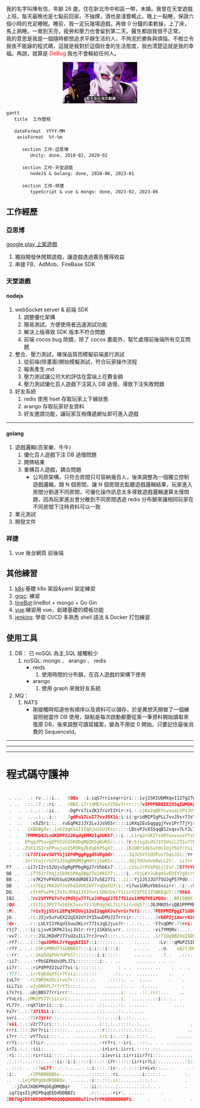 我的名字叫陳有信，年齡 28 歲。住在新北市中和區一帶，未婚。我曾在天堂遊戲上班。每天最晚也是七點前回家。不抽煙，酒也是淺嘗輒止。晚上一點睡，保證六個小時的充足睡眠。睡前，我一定玩幾場遊戲，再做 0 分鐘的柔軟操，上了床，馬上熟睡。一覺到天亮，疲勞和壓力也會留到第二天。醫生都說我很不正常。  
我的意思是我是一個隨時都想追求平靜生活的人，不拘泥於勝負與煩惱，不樹立令我夜不能寐的程式碼，這就是我對於這個社會的生活態度，我也清楚這就是我的幸福。再說，就算是 <font color="#ff0000">DeBug</font> 我也不會輸給任何人。

<div align="center">
<img src=./images/killerQueen.jpg width=200px/>
</div>

```mermaid
gantt
   title  工作歷程

   dateFormat  YYYY-MM
	axisFormat  %Y-%m

      section 工作-亞思博
         Unity: done, 2018-02, 2020-02

      section 工作-天堂遊戲
         nodeJS & Golang: done, 2020-06, 2023-01

      section 工作-祥捷
         typeScript & vue & mongo: done, 2023-02, 2023-06

```

## 工作經歷

### 亞思博

[google play 上架遊戲](https://play.google.com/store/apps/developer?id=Adtechinno+AppDev+Team "google play")

1.  獨自開發休閒類遊戲，讓遊戲透過廣告獲得收益
1.  串接 FB、AdMob、FireBase SDK

### 天堂遊戲

#### nodejs

1.  webSocket server & 前端 SDK
    1. 調整優化架構
    1. 簡易測試，方便使用者迅速測試功能
    1. 解決上版導致 SDK 版本不符合問題
    1. 前端 cocos bug 除錯，除了 cocos 畫面外，幫忙處理前後端所有交互問題
1.  整合、壓力測試，確保品質而模擬前端進行測試
    1. 從前端(除畫面)開始模擬測試，符合玩家操作流程
    1. 報表產生.md
    1. 壓力測試讓公司大約評估在雲端上花費金額
    1. 壓力測試優化百人遊戲下注寫入 DB 過慢，導致下注失敗問題
1.  好友系統
    1.  redis 使用 hset 存取玩家上下線狀態
    1.  arango 存取玩家好友資料
    1.  好友邀請功能，讓玩家互相傳遞網址即可進入遊戲

---

#### golang

1. 遊戲邏輯(百家樂、牛牛)
   1. 優化百人遊戲下注 DB 過慢問題
   1. 開牌結果
   1. 重構百人遊戲，耦合問題
      - 公司原架構，只符合房間只可容納幾百人，後來調整為一個獨立控制遊戲邏輯，跟 N 個房間，讓 N 個房間去監聽遊戲邏輯結果，玩家進入房間分劉道不同房間，可優化操作訊息太多導致遊戲邏輯運算太慢問題，因為玩家進出會分散到不同房間透過 redis 分布鎖來讓相同玩家在不同房間下注時資料可以一致
1. 單元測試
1. 開發文件

### 祥捷

1.  vue 後台網頁 前後端

## 其他練習

1. [k8s](https://github.com/Chu16537/Notes-k8s):基礎 k8s 架設&yaml 設定練習
1. [grpc](https://github.com/Chu16537/gRPC): 練習
1. [lineBot](https://github.com/Chu16537/lineBot):lineBot + mongo + Go Gin
1. [vue](https://github.com/Chu16537/project_b_clientWeb/tree/member_vue):練習用 vue，創建基礎的模板功能
1. [jenkins](https://github.com/Chu16537/pipeline01): 學習 CI/CD 多熟悉 shell 語法 & Docker 打包練習

## 使用工具

1. DB： 已 noSQL 為主,SQL 接觸較少
   1. noSQL: mongo 、 arango 、 redis
      - reids
        1. 使用時間的分布鎖，在百人遊戲的架構下使用
      * arango
        1. 使用 graph 來做好友系統
1. MQ：
   1. NATS
      - 剛接觸時知道他有順序以及資料可以儲存，於是異想天開做了一個練習把她當作 DB 使用，缺點是每次啟動都要從第一筆資料開始讀取來復原 DB，後來調整可讀寫檔案，變為不用從 0 開始，只要記住最後消費的 SequenceId。

---

---

---

# 程式碼守護神

```javascript

 . ...  .: rv..::i..   5QQs  :i:iqS7rrissqrriri:::ivj2SKIUbMXqvI127g27gd7YsIXQbbr::iir7sLj12UIsL7YIPqqqRgIJjrr777YJbdEqZZQZ     rQgRD        ..rQEdDEQ
 . ..  .::.:7.::ri:..  rBBZ.i7riXMEYvvY25bv7rrr:::7vIPPPBBQIE25SqIUMDKgQqQBBBZ5Qu:iUbvvj1UqqPPdPXUPbEERQDLLvri7r7vuZgggMQBBPPPZEBQBBB.      .:vPBQBBBB
 .  .. ..:..:..:ii..   :DgPrs7ivZK17rvYIIYir:ri.:.ijKu2qQEYsvvusLSP2JUYKMEq5vvsZqsZBS:iv7sJU121sv7vjjqPSr:.:..::.iiSIX5qSdMBQBBBMMgBs      .YMQdRQQQZB
 .  ..  ....i...i::    7gdPu17LsI77vvJ5X1i:i:ii:gridMIPIgPLL7vvJ5sr7JsYJQjvrvLvuQIUX::i7vYJujv7rr:7vu25Li.........:1js2S5qMDggMgggQQi  S7  2BBBPBPv..L
 .  ..   :v5Z5ri::...ruEqPK2JJY2LvJJsU55r::::iiRXqIEuSqgggjYvv1Pr77jYjru5vrLLLr5UiYr.:i7L1j1v7i:::iYJUvvi.    .. .:vr7jKIEMgDgggDMRgur5BB:.bBQQZJ.   i
 .  .   iXBDBgXv:.ivbZdqKSXIIIqbjuS1U1Ksi:::::LBsvPJvXS5qqB1Jvqsv7LYJL7u7vYL7rPS7i2s::i7JJj7ri:...isJ1vr:         .iir1IKbRDgZgZggMgBRBBB::KBQB7.    J
 .  .  7PMMKDdJLsUKDPP222KqdqEMM2IqXUKS7:::i.:.L1rq2rUKIYsXM7uvvvusY7sUJ7Lv7Lgd7YrMK:irssU7ri:....iujvrri::i::..   :i7u2PdDDdgDgggggMDZQEisXBBd...   B
 .  .  EPqqJPSvvgEPS52U15KDDgMQZKSgKUK5r:.::.7r.bjsg2LUSJ1Y5UsLLZZ1u77PX11IXXjYU2bZ:iirsULri:...  rJIUPZBBBBBQBBRX:.77Y2PKZPbEDdggMZMdggQgSuBQ2 .   .B
 .  . .Z1X1JSIrsPPuujusI5PDRgZEdqEbPSgX7...:.iDJUBY1dESuYds1UjY5U7r7siijKPSJY1PdM1.iir71sv::..   .uMQBBBQQQQQQQBQBB5r7rSPPdqXbqXPgDDgbDMMQUjQQZ:..  .B
 .  . :5L7J7IsrvSUYY1j1IPdMggPggd5UPgQdr:.....IqJUSYY1dUPus75qsJ2i::Yr. ::7i7vKY5S::r7J1Yr:..   iRBBQMRgRgRgRgRgRMBB5i7XbqdIKKSuKEDZMPggRguLRZQSXur  K
 .    .Jrr7rujrrU2Y1J1SgRRDMZgMdYsjSbRIr...:..XQj7UUvUvbRvLL2Y:. ii7rr.r2r.vviU7:77.:ir7::...  IBBMRgMgggggMgRDMDgMQQvrX5KX25KuJ5DDggbDRZP7YbbEKbDgi J
P7  . .:ii7rI2ri52UjuSgRgPPbgRg27rU5bEs7:.:.:.i1SuJrPUsPQSjjIur.2S77rYQPSU2QY77Ji     ..:.::..gBDZgDRgggggMgMEMgMggMBQrrrrL71KIuXgRDRPggqur7q5P1KSDs:I
QB ..  ..i7752r7Xqj1SbXKSPKqZBg27v2XKS77:..::i..rUjLKYJubgXSvEU1Y7gXrrS7sSIQu77XZr     .:::.:MQEPZEDgRgMgRgQgqDRDRgRMBZii::::7vjPBBBBgQgjs:vIUS1SIXKEX
BB ..   .:v7K2YvPXUSSuU2KKddRDEIJ7uSE277i.:.ii::Yj2JSJJU775UJgP57PdU.:7rgKXZgrr:q2:  .:::..:MgEPPdgDggggMDgMgIZgRDDggRB5::::::ii7s5XP2Z57ri72jSJXUSSgu
QB  .  ..rr75q1YKK2UYJsU5dZdXK2UY7rqQqYU7ri::ri7us1URuYbbSssirr:.:i:.vPUL1IEBrrvZjv..i::...ggdqbdDDDDMKMMZdQP1PgRgKQZdQB7::::::riiiii:ii::.rjJULUjuKEY
DQ. .   .r7rXPuvPKj7v7sJPdq11YJYvrLSDb2Usr7iiirY21PSIJZ5BKEgU7::7SSbS...7qPXBUjQ1ii.:...  PQdqbdggDdQPDMRPERZsbPgRPPQdZBQ:::i:i:iiiii:::i:..r75vILuID7
IB2..   .7rr2SYYPU7v7vJPdSju777LvJXPqq2J7i77iiis1XMQ7YEiPQXs:..BRI5BBX:JDgbPBPLI:.      .qMdqPPZDD5DgdQQDgZQgsKbPRZSDQPgBU.::::::i:ii::i::.:::7v2LjqbJ
2QU..   .r7i1UjJPY77u1EEKJusv7JJJUPdg5KL7iLriirvUqS7::JbJMKD5riQB1PPPMEgZIPKB5JPi      .QMdPbPEgP5DQdRBBQgDqqs2EbPQIXDQqBQi:::..::::r:::::..::i:rrKPZ2
1M:.    .7ris5jj51rL2EPq5KIUsj12uI2qgbXJv7vrir7s7i::::.7PEDPMZPgg17iUDDD11SDQSbBR:    iBBbPbPdMDSRQQgB5r:. .KPvEPbZMvXZgPB2i:sYsLuuUr::i::.:::::::JgRq
jb..    .ri:JIjv5uYuEX22qSX2UYJY15uuDPUJI7rrrir:.:::....2rbEP2j1XurrX2uY7XZQRugBB:. .qBBMbdPEgZSMBBZU7.   rKBQuKEPbgMYUbZEXrr7JXPqPEq::::::::::.::isDb
7dr:.  ..r::LULYI1YKqU1Suu2KLrr77IsJqEJjus7r::.:.::... :Y7vqDMr.77rri:..7gQBPZBZ.  SBBQQEEPEbRZRZPUSPMBBu.DgBBgKZZdPgQXjqRdJi7:rsKISPr.:.....:...:i77Z
r1j7:..::ii:LjsvKIKPKJ1ujJU1r:rrrj11KbSLvrr..:::::.... :vi7YMQRv:...:..7RQgPsi:  .BBBDdSRU1EIRgU1XEUsjKMBJ:QQQQgPZZuPgBESZBBgIiri7I25u......... ..:rvU
:vv7:. :.r::JSLJKDdPJ77sU2uILL7rrJrvv7::::.:...:...... .ir71DgBB2XqISDbDQv       :2r7dE717uQ1u1dM2ii::iiUM.XPRgQKZE51dRQSZ1EBBvv:irUUS:... ........iiv
:rY7:....i::5qu2DMbL7rYqgqbZI17::i:::::::.:.    :.....   :Lv:::qMbP25IDRr    ..   XUiPMr::UQIXBZ7:i:iirirS:U5dQgPDgqI1gQSEP5dBgi::iv5I72u.  ... ...:ir
:r77.. ..:.iSK1PMRU77sbBBR57:::i:i:::i:::i:     ......   .:U.   uQ27JDMi     :    LBLEg7i:7BRBIiirii:iir7:vguPQDdMZgZXKBdddEXEBgsvru2XLZBDr:     ..::i
::rr:  ..:.iKq5dgPUvYUPbS7::::::::i:i:::::.     .......   .7..   .:::.      ..    .QSDgrrr.SQs:iriiiii7:.7ggdKRgQMgggDEQqXgZEPggBBQDdSJsQEDQ2.    .::i
:ii7:. ..::rPbSEPbUsUPLJ7i:::::::::i:. . ..      ....... ... ..             .     7QdQEriv. iiii:iiirr..JD2gZgMQdgRDSggQZ7uPEDDEZEKPPd7jXZXDQBU.   ..r
ii7r:. ..:riPdPPd22u277vi:i::::::::.      : . .  ...... ..    .  .  .      ..    :BPKQPr7i  ..i:i:i::. rbMESgZQQbUBMU5ggBXirvJ5dQqSEKKLUUXPPZDBP7.  .r
:777:. ..irrEgKdqX5jr7Yvii::::::::      .::. ..  ........    ..   .        ...  :BgSqRY7r..::..suv.. . :PMEUPZgBgrKBQSPQQBJ::i:YgbPRPqYU5LqZbDgPPSi. i
ivL7r:  .rLYQR5Kd5Lirvu7r::::.:.:.    .:::::. ..  :....      .    .       ..   rQEbPgsrr..i:::iQQSv.. ..dgZvKdZQB.:2BMPPQQB2rri7QgRMQSUuKrvUKdRSXUMD.:
iLL7ii ..v2jQBKPL7r7rY7i::::......   ......:....  .:.....         .            BDUvuR1rr:i:::.YBUj5r... UQE7vEEgR.  7ggKEBBBI7rsBMdgQqu1IY7YL1XSS2PBJ:
i7s7ri...ubjBBS77rrirrr::.......... .......i: ... .::.rrr:...    ..            7LirrEP7vr:::::MXjJIY  . .dg7Y1KEE . .bBZZgRRBI7LBD2XRPUjILsvYYJvj1bBdi
rYvLri..iMM2PS77riiiiri:.... ..... ........i.  ........::i::.:.. .              RMS5PgYuJ:ii.KMJJjj2... :PDKI5uKd.  uBZS5IuqguYIgMKIZB2UIj7LLJsLrLXBEr
YL77r..:rqX71Urii:::i:........... .::.....::. .......          ....      ..     vBQMqDIj2iii7Bg11JU7::i.sQEi:::Yd.::BMv:irKgPPQQBRQQBBXUPJvvsYjL77JMDr
Ys7r:..::7J715ii:i::...............::.....::..:.....                   ...   ... SBRPJju7iir7KZq5IJii:iiuBXi:ruRrriqBuirjRBPQBQQQZPbKbPKbjvvYjJj7vsPvi
svri....:72rJjrir::...............:::....:i..::......                 .... .....  7QZjY7r7rrriivEPs:ii::5Q1iIgB1:i7Qq7XZBBjrji:isvJju2KKbJLvJj2uvJ2Pr:
7vii.:.::v2r77iri:::.:.:...........i::.:..:::::..:....               ......... .   5qY7r77ri::::rR2riii:XQJPgQqii75RbMBBgU:...:r7YL152v7jYvLY2uJrrrr.:
rrri.::::JUr7rii:::::::.. ........::r::::.:::::.:::.:..             ............  .Su7i7r:::iiii:7P7rii:bZDMRPirZQQQMP5sv:r7Lssvvv7JIuYii:::iii:.:i:.:
i7rr.:.::vY77vii::::.... ..........iri:i:..::i:..::::...        ................  .i:::r..::i7i::::L7rirEZPgP7sBBgK17::ri:ir7YLsvLvu2Ssrr:.::::::i:..:
rr7i::.::i7iLr:........ ...........:rr7ri:::iri...:::.. . . ....................      ......r7i::..Lu77DRdb57vQgUri:iiiiiirrrrv777ssXEUrr:::::::::...:
ir7i.:.:.:iii:....     ............:irLsri:iirri.:::::.:::.............. .             .::::r17i:::P1v1Bdgsiiv7::7iiiiirrririr7vrr77vI17i:.::::i:....i
:ri:::.:::rirriii::::...:..........:iivvrii:iirriiir7ri:::............                .::ir7v5bL77rSdvbBE2rrr..  iiiiirirrirrr77rirruXSrr:::::::. ...:
.:.:::.:..::::...::ii::i:i:::::i::::::i7r::::::iirrir7Li::.........:1:iPqUP RBBB.iU....::irL2bSs2Ir1MUXQYv77.  .ivrriiiiirrii77rirr7jP5Li:.::::. ... :
..::::... .:7uL77:..:.:.......::i::::.:iv:..:.:.::irvLvi::.....    .. rujIr DXiB.   ..:::irrjj7rvsrrggL:..7:..:r777iriiiii77riv77i77YI2uJ7:::::.......
:i:.    .rZPRBRBQBbs...........:::::::.:ri........:i::::::..       :. .Y:r: r  :     ..irr7vrr77rii:rR7   iuU1s7irr7ii:iirirv7i7777L7JSYuYr7iii. ..:.:
..   .iujPBPgQbdRQBBQv. .......:i::.:::.ii:.......:.:.:..          .                 .:i77Yrii77i:::.::  .DEPXK5Lriiriri:iiiriiiL7vL7rIUj7rY1YU.....:.
  .:jZuXJXQKPMqbEgDMQBgr     ..:ii::.:...:.........:.:.. .         .                 ..ir7rrii:ri:....   .rUKdXXI27ririiir:irr:r7vYjrrJ1ULrsYus. ..:::
 iq7IqsI1jMIPDqqEEDdDDBBZi     .r::....:rir:. ......      .                         ..::r::::::::.....      .:75XU2jLrrirrriiirii72Yr:ruUY7vsLs......:
2BD7Ug2DSSBEDBDMMQQQQQQBQBBDu7irv7rYKQBBBBBBBPi.     .     . .       ............. ...ii::.:.:.:.:.... .        :LuUSPX2Yv7vv7sJrvK1rriLXU7Uu2Y....:.:



```
